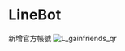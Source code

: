 # LineBot

新增官方帳號
![L_gainfriends_qr](https://user-images.githubusercontent.com/37571816/153702070-767214d8-0c2f-4281-aab0-adb7dbe694c6.png)
